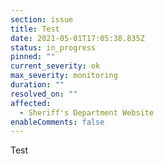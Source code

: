 ```yaml
---
section: issue
title: Test
date: 2021-05-01T17:05:38.835Z
status: in_progress
pinned: ""
current_severity: ok
max_severity: monitoring
duration: ""
resolved_on: ""
affected:
  - Sheriff's Department Website
enableComments: false
---
```

Test
